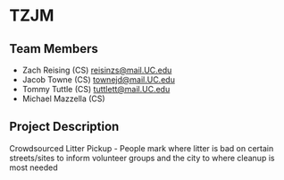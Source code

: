 
# TZJM


## Team Members

- Zach Reising (CS) reisinzs@mail.UC.edu
- Jacob Towne (CS) townejd@mail.UC.edu
- Tommy Tuttle (CS) tuttlett@mail.UC.edu
- Michael Mazzella (CS) 



## Project Description


Crowdsourced Litter Pickup - People mark where litter is bad on certain streets/sites to inform volunteer groups and the city to where cleanup is most needed
